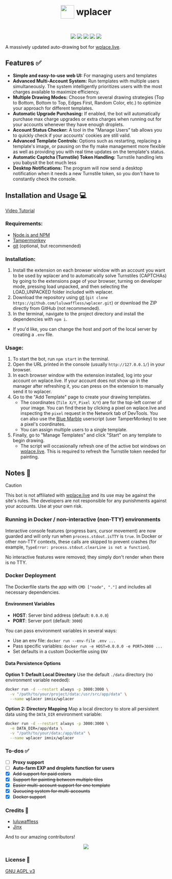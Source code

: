 <h1 align="center"><p style="display: inline-flex; align-items: center; gap: 0.25em"><img style="width: 1.5em; height: 1.5em;" src="public/icons/favicon.png">wplacer</p></h1>

<p align="center"><img src="https://img.shields.io/github/package-json/v/luluwaffless/wplacer">
<a href="LICENSE"><img src="https://img.shields.io/github/license/luluwaffless/wplacer"></a>
<a href="https://discord.gg/qbtcWrHJvR"><img src="https://img.shields.io/badge/Support-gray?style=flat&logo=Discord&logoColor=white&logoSize=auto&labelColor=5562ea"></a>
<a href="LEIAME.md"><img src="https://img.shields.io/badge/tradução-português_(brasil)-green"></a>
<a href="LISEZMOI.md"><img src="https://img.shields.io/badge/traduction-français-blue"></a></p>

A massively updated auto-drawing bot for [wplace.live](https://wplace.live/).

## Features ✅

-   **Simple and easy-to-use web UI:** For managing users and templates
-   **Advanced Multi-Account System:** Run templates with multiple users simultaneously. The system intelligently prioritizes users with the most charges available to maximize efficiency.
-   **Multiple Drawing Modes:** Choose from several drawing strategies (Top to Bottom, Bottom to Top, Edges First, Random Color, etc.) to optimize your approach for different templates.
-   **Automatic Upgrade Purchasing:** If enabled, the bot will automatically purchase max charge upgrades or extra charges when running out for your accounts whenever they have enough droplets.
-   **Account Status Checker:** A tool in the "Manage Users" tab allows you to quickly check if your accounts' cookies are still valid.
-   **Advanced Template Controls:** Options such as restarting, replacing a template's image, or pausing on the fly make management more flexible as well as providing you with real time updates on the template's status.
-   **Automatic Captcha (Turnstile) Token Handling:** Turnstile handling lets you babysit the bot much less
-   **Desktop Notifications:** The program will now send a desktop notification when it needs a new Turnstile token, so you don't have to constantly check the console.

## Installation and Usage 💻

[Video Tutorial](https://www.youtube.com/watch?v=YR978U84LSY)

### Requirements:
- [Node.js and NPM](https://nodejs.org/en/download)
- [Tampermonkey](https://www.tampermonkey.net/)
- [git](https://git-scm.com/downloads) (optional, but recommended)
### Installation:
1. Install the extension on each browser window with an account you want to be used by wplacer and to automatically solve Turnstiles (CAPTCHAs) by going to the extensions page of your browser, turning on developer mode, pressing load unpacked, and then selecting the LOAD_UNPACKED folder included with wplacer.
2. Download the repository using [git](https://git-scm.com/downloads) (`git clone https://github.com/luluwaffless/wplacer.git`) or download the ZIP directly from GitHub (not recommended).
3. In the terminal, navigate to the project directory and install the dependencies with `npm i`.
- If you'd like, you can change the host and port of the local server by creating a `.env` file.
### Usage:
1. To start the bot, run `npm start` in the terminal.
2. Open the URL printed in the console (usually `http://127.0.0.1/`) in your browser.
3. In each browser window with the extension installed, log into your account on wplace.live. If your account does not show up in the manager after refreshing it, you can press on the extension to manually send it to wplacer.
4. Go to the "Add Template" page to create your drawing templates.
   - The coordinates (`Tile X/Y`, `Pixel X/Y`) are for the top-left corner of your image. You can find these by clicking a pixel on wplace.live and inspecting the `pixel` request in the Network tab of DevTools. You can also use the [Blue Marble](https://github.com/SwingTheVine/Wplace-BlueMarble) userscript (user TamperMonkey) to see a pixel's coordinates.
   - You can assign multiple users to a single template.
5. Finally, go to "Manage Templates" and click "Start" on any template to begin drawing.
   - The script will occasionally refresh one of the active bot windows on [wplace.live](https://wplace.live/). This is required to refresh the Turnstile token needed for painting.

## Notes 📝

> [!CAUTION]
> This bot is not affiliated with [wplace.live](https://wplace.live/) and its use may be against the site's rules. The developers are not responsible for any punishments against your accounts. Use at your own risk.

### Running in Docker / non-interactive (non-TTY) environments

Interactive console features (progress bars, cursor movement) are now guarded and will only run when `process.stdout.isTTY` is `true`. In Docker or other non-TTY contexts, these calls are skipped to prevent crashes (for example, `TypeError: process.stdout.clearLine is not a function`).

No interactive features were removed; they simply don't render when there is no TTY.

### Docker Deployment

The Dockerfile starts the app with `CMD ["node", "."]` and includes all necessary dependencies.

#### Environment Variables
- **HOST**: Server bind address (default: `0.0.0.0`)
- **PORT**: Server port (default: `3000`)

You can pass environment variables in several ways:
- Use an env file: `docker run --env-file .env ...`
- Pass specific variables: `docker run -e HOST=0.0.0.0 -e PORT=3000 ...`
- Set defaults in a custom Dockerfile using `ENV`

#### Data Persistence Options

**Option 1: Default Local Directory**
Use the default `./data` directory (no environment variable needed):

```bash
docker run -d --restart always -p 3000:3000 \
  -v "/path/to/your/project/data:/usr/src/app/data" \
  --name wplacer imnix/wplacer
```

**Option 2: Directory Mapping**
Map a local directory to store all persistent data using the `DATA_DIR` environment variable:

```bash
docker run -d --restart always -p 3000:3000 \
  -e DATA_DIR=/app/data \
  -v "/path/to/your/data:/app/data" \
  --name wplacer imnix/wplacer
```

### To-dos ✅
- [ ] **Proxy support**
- [ ] **Auto-farm EXP and droplets function for users**
- [x] ~~Add support for paid colors~~
- [x] ~~Support for painting between multiple tiles~~
- [x] ~~Easier multi-account support for one template~~
- [x] ~~Queueing system for multi-accounts~~
- [x] ~~Docker support~~

### Credits 🙏

-   [luluwaffless](https://github.com/luluwaffless)
-   [Jinx](https://github.com/JinxTheCatto)

And to our amazing contributors!
<p align="center"><img src="https://contrib.rocks/image?repo=luluwaffless/wplacer"></p>

### License 📜

[GNU AGPL v3](LICENSE)



